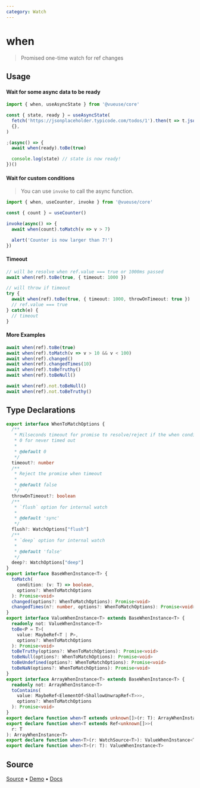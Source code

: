 ```yaml
---
category: Watch
---
```


<!--DEMO_STARTS-->
<script setup>
import Demo from './demo.vue'
</script>
<DemoContainer><Demo/></DemoContainer>
<!--DEMO_ENDS-->

<!--HEAD_STARTS--><!--HEAD_ENDS-->


# when

> Promised one-time watch for ref changes

## Usage

#### Wait for some async data to be ready

```js
import { when, useAsyncState } from '@vueuse/core'

const { state, ready } = useAsyncState(
  fetch('https://jsonplaceholder.typicode.com/todos/1').then(t => t.json()),
  {},
)

;(async() => {
  await when(ready).toBe(true)

  console.log(state) // state is now ready!
})()
```

#### Wait for custom conditions

> You can use `invoke` to call the async function.

```js
import { when, useCounter, invoke } from '@vueuse/core'

const { count } = useCounter()

invoke(async() => {
  await when(count).toMatch(v => v > 7)

  alert('Counter is now larger than 7!')
})
```

#### Timeout

```ts
// will be resolve when ref.value === true or 1000ms passed
await when(ref).toBe(true, { timeout: 1000 })

// will throw if timeout
try {
  await when(ref).toBe(true, { timeout: 1000, throwOnTimeout: true })
  // ref.value === true
} catch(e) {
  // timeout
}
```

#### More Examples

```ts
await when(ref).toBe(true)
await when(ref).toMatch(v => v > 10 && v < 100)
await when(ref).changed()
await when(ref).changedTimes(10)
await when(ref).toBeTruthy()
await when(ref).toBeNull()

await when(ref).not.toBeNull()
await when(ref).not.toBeTruthy()
```


<!--FOOTER_STARTS-->
## Type Declarations

```typescript
export interface WhenToMatchOptions {
  /**
   * Milseconds timeout for promise to resolve/reject if the when condition does not meet.
   * 0 for never timed out
   *
   * @default 0
   */
  timeout?: number
  /**
   * Reject the promise when timeout
   *
   * @default false
   */
  throwOnTimeout?: boolean
  /**
   * `flush` option for internal watch
   *
   * @default 'sync'
   */
  flush?: WatchOptions["flush"]
  /**
   * `deep` option for internal watch
   *
   * @default 'false'
   */
  deep?: WatchOptions["deep"]
}
export interface BaseWhenInstance<T> {
  toMatch(
    condition: (v: T) => boolean,
    options?: WhenToMatchOptions
  ): Promise<void>
  changed(options?: WhenToMatchOptions): Promise<void>
  changedTimes(n?: number, options?: WhenToMatchOptions): Promise<void>
}
export interface ValueWhenInstance<T> extends BaseWhenInstance<T> {
  readonly not: ValueWhenInstance<T>
  toBe<P = T>(
    value: MaybeRef<T | P>,
    options?: WhenToMatchOptions
  ): Promise<void>
  toBeTruthy(options?: WhenToMatchOptions): Promise<void>
  toBeNull(options?: WhenToMatchOptions): Promise<void>
  toBeUndefined(options?: WhenToMatchOptions): Promise<void>
  toBeNaN(options?: WhenToMatchOptions): Promise<void>
}
export interface ArrayWhenInstance<T> extends BaseWhenInstance<T> {
  readonly not: ArrayWhenInstance<T>
  toContains(
    value: MaybeRef<ElementOf<ShallowUnwrapRef<T>>>,
    options?: WhenToMatchOptions
  ): Promise<void>
}
export declare function when<T extends unknown[]>(r: T): ArrayWhenInstance<T>
export declare function when<T extends Ref<unknown[]>>(
  r: T
): ArrayWhenInstance<T>
export declare function when<T>(r: WatchSource<T>): ValueWhenInstance<T>
export declare function when<T>(r: T): ValueWhenInstance<T>
```

## Source

[Source](https://github.com/antfu/vueuse/blob/master/packages/shared/when/index.ts) • [Demo](https://github.com/antfu/vueuse/blob/master/packages/shared/when/demo.vue) • [Docs](https://github.com/antfu/vueuse/blob/master/packages/shared/when/index.md)


<!--FOOTER_ENDS-->